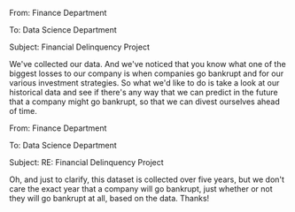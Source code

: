 From: Finance Department

To: Data Science Department

Subject: Financial Delinquency Project

We've collected our data. 
And we've noticed that you know what one of the biggest losses to our company is when companies go bankrupt and for our various investment strategies. So what we'd like to do is take a look at our historical data and see if there's any way that we can predict in the future that a company might go bankrupt, so that we can divest ourselves ahead of time.

From: Finance Department 

To: Data Science Department

Subject: RE: Financial Delinquency Project

Oh, and just to clarify, this dataset is collected over five years, but we don't care the exact year that a company will go bankrupt, just whether or not they will go bankrupt at all, based on the data. 
Thanks!
